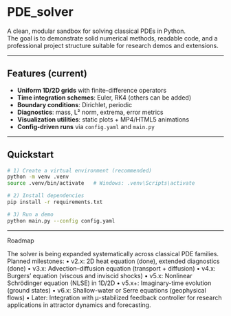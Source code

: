 # PDE_solver

A clean, modular sandbox for solving classical PDEs in Python.  
The goal is to demonstrate solid numerical methods, readable code, and a professional project structure suitable for research demos and extensions.

---------------------------------------------------------------------------------------------------------------------------------------------------------------------------

## Features (current)

- **Uniform 1D/2D grids** with finite-difference operators
- **Time integration schemes**: Euler, RK4 (others can be added)
- **Boundary conditions**: Dirichlet, periodic
- **Diagnostics**: mass, L² norm, extrema, error metrics
- **Visualization utilities**: static plots + MP4/HTML5 animations
- **Config-driven runs** via `config.yaml` and `main.py`

---------------------------------------------------------------------------------------------------------------------------------------------------------------------------

## Quickstart

```bash
# 1) Create a virtual environment (recommended)
python -m venv .venv
source .venv/bin/activate   # Windows: .venv\Scripts\activate

# 2) Install dependencies
pip install -r requirements.txt

# 3) Run a demo
python main.py --config config.yaml
```
---------------------------------------------------------------------------------------------------------------------------------------------------------------------------
Roadmap

The solver is being expanded systematically across classical PDE families.
Planned milestones:
	•	v2.x: 2D heat equation (done), extended diagnostics (done)
	•	v3.x: Advection–diffusion equation (transport + diffusion)
	•	v4.x: Burgers’ equation (viscous and inviscid shocks)
	•	v5.x: Nonlinear Schrödinger equation (NLSE) in 1D/2D
	•	v5.x+: Imaginary-time evolution (ground states)
	•	v6.x: Shallow-water or Serre equations (geophysical flows)
	•	Later: Integration with μ-stabilized feedback controller for research applications in attractor dynamics and forecasting.

